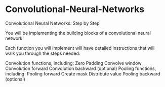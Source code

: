 # Convolutional-Neural-Networks
Convolutional Neural Networks: Step by Step

<p>You will be implementing the building blocks of a convolutional neural network! </p>
<p>Each function you will implement will have detailed instructions that will walk you through the steps needed:</p>

  Convolution functions, including:
    Zero Padding
    Convolve window
    Convolution forward
    Convolution backward (optional)
  Pooling functions, including:
    Pooling forward
    Create mask
    Distribute value
    Pooling backward (optional)
